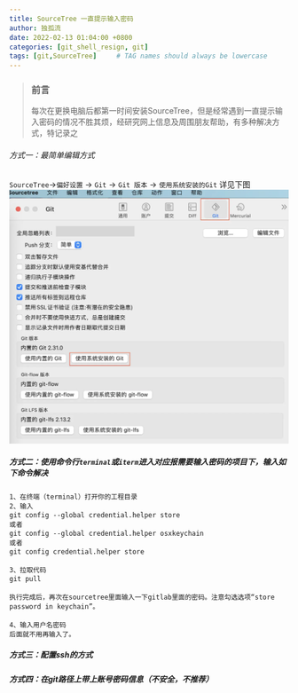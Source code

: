 ```yaml
---
title: SourceTree 一直提示输入密码
author: 独孤流
date: 2022-02-13 01:04:00 +0800
categories: [git_shell_resign, git]
tags: [git,SourceTree]     # TAG names should always be lowercase
---
```


> ### 前言
> 每次在更换电脑后都第一时间安装SourceTree，但是经常遇到一直提示输入密码的情况不胜其烦，经研究网上信息及周围朋友帮助，有多种解决方式，特记录之

###### 方式一：最简单编辑方式
`SourceTree`->`偏好设置` -> `Git` -> `Git 版本` -> `使用系统安装的Git` 详见下图
![image](/assets/img/git/git-08-01.webp)


##### 方式二：使用命令行`terminal`或`iterm`进入对应报需要输入密码的项目下，输入如下命令解决
```
1、在终端（terminal）打开你的工程目录
2、输入
git config --global credential.helper store
或者
git config --global credential.helper osxkeychain
或者
git config credential.helper store

3、拉取代码
git pull

执行完成后，再次在sourcetree里面输入一下gitlab里面的密码。注意勾选选项“store password in keychain”。

4、输入用户名密码
后面就不用再输入了。
```

##### 方式三：配置ssh的方式

##### 方式四：在git路径上带上账号密码信息（不安全，不推荐）